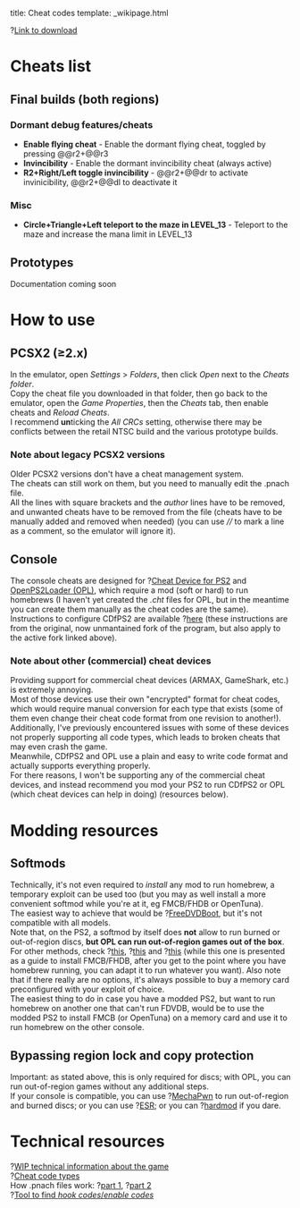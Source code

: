 title: Cheat codes
template: _wikipage.html

?[Link to download](https://github.com/KyaDLFiles/Kya_DL_cheats)

# Cheats list
## Final builds (both regions)
### Dormant debug features/cheats
+ **Enable flying cheat** - Enable the dormant flying cheat, toggled by pressing @@r2+@@r3
+ **Invincibility** - Enable the dormant invincibility cheat (always active)  
+ **R2+Right/Left toggle invincibility** - @@r2+@@dr to activate invinicibility, @@r2+@@dl to deactivate it
### Misc
+ **Circle+Triangle+Left teleport to the maze in LEVEL_13** - Teleport to the maze and increase the mana limit in LEVEL_13  
## Prototypes
Documentation coming soon

# How to use
## PCSX2 (≥2.x)
In the emulator, open *Settings* > *Folders*, then click *Open* next to the *Cheats folder*.  
Copy the cheat file you downloaded in that folder, then go back to the emulator, open the *Game Properties*, then the *Cheats* tab, then enable cheats and *Reload Cheats*.  
I recommend **un**ticking the *All CRCs* setting, otherwise there may be conflicts between the retail NTSC build and the various prototype builds.  
### Note about legacy PCSX2 versions
Older PCSX2 versions don't have a cheat management system.  
The cheats can still work on them, but you need to manually edit the .pnach file.   
All the lines with square brackets and the *author* lines have to be removed, and unwanted cheats have to be removed from the file (cheats have to be manually added and removed when needed) (you can use *//* to mark a line as a comment, so the emulator will ignore it).  

## Console
The console cheats are designed for ?[Cheat Device for PS2](https://github.com/israpps/CheatDevicePS2) and [OpenPS2Loader (OPL)](https://github.com/ps2homebrew/Open-PS2-Loader), which require a mod (soft or hard) to run homebrews (I haven't yet created the *.cht* files for OPL, but in the meantime you can create them manually as the cheat codes are the same).  
Instructions to configure CDfPS2 are available ?[here](https://github.com/root670/CheatDevicePS2/wiki/Cheats) (these instructions are from the original, now unmantained fork of the program, but also apply to the active fork linked above).  
### Note about other (commercial) cheat devices
Providing support for commercial cheat devices (ARMAX, GameShark, etc.) is extremely annoying.  
Most of those devices use their own "encrypted" format for cheat codes, which would require manual conversion for each type that exists (some of them even change their cheat code format from one revision to another!).  
Additionally, I've previously encountered issues with some of these devices not properly supporting all code types, which leads to broken cheats that may even crash the game.  
Meanwhile, CDfPS2 and OPL use a plain and easy to write code format and actually supports everything properly.  
For there reasons, I won't be supporting any of the commercial cheat devices, and instead recommend you mod your PS2 to run CDfPS2 or OPL (which cheat devices can help in doing) (resources below).  

# Modding resources
## Softmods
Technically, it's not even required to *install* any mod to run homebrew, a temporary exploit can be used too (but you may as well install a more convenient softmod while you're at it, eg FMCB/FHDB or OpenTuna).  
The easiest way to achieve that would be ?[FreeDVDBoot](https://github.com/CTurt/FreeDVDBoot?tab=readme-ov-file), but it's not compatible with all models.  
Note that, on the PS2, a softmod by itself does **not** allow to run burned or out-of-region discs, **but OPL can run out-of-region games out of the box**.  
For other methods, check ?[this](https://www.psx-place.com/threads/how-to-hack-playstation-2-in-2025-roadmap.37271/), ?[this](https://consolemods.org/wiki/PS2:PS2_Mods_Wiki) and ?[this](https://www.ps2-home.com/forum/viewtopic.php?p=6434#p6434) (while this one is presented as a guide to install FMCB/FHDB, after you get to the point where you have homebrew running, you can adapt it to run whatever you want). Also note that if there really are no options, it's always possible to buy a memory card preconfigured with your exploit of choice.  
The easiest thing to do in case you have a modded PS2, but want to run homebrew on another one that can't run FDVDB, would be to use the modded PS2 to install FMCB (or OpenTuna) on a memory card and use it to run homebrew on the other console.

## Bypassing region lock and copy protection
Important: as stated above, this is only required for discs; with OPL, you can run out-of-region games without any additional steps.  
If your console is compatible, you can use ?[MechaPwn](https://github.com/MechaResearch/MechaPwn) to run out-of-region and burned discs; or you can use ?[ESR](https://www.psx-place.com/threads/esr.30217/); or you can ?[hardmod](https://quade.co/ps2-modchip-guide/modbo/) if you dare.

# Technical resources
?[WIP technical information about the game](https://kyadlfiles.github.io/technical/)  
?[Cheat code types](https://github.com/mlafeldt/ps2rd/blob/master/Documentation/code_types.txt)  
How .pnach files work: ?[part 1](https://forums.pcsx2.net/Thread-How-PNACH-files-work-2-0 ), ?[part 2](https://forums.pcsx2.net/Thread-Sticky-Important-Patching-Notes-1-7-4546-Pnach-2-0)  
?[Tool to find *hook codes*/*enable codes*](https://www.psx-place.com/resources/freemastercodefinder.1351/)